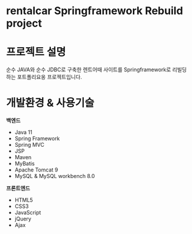 # rentalcar Springframework Rebuild project

# 프로젝트 설명
순수 JAVA와 순수 JDBC로 구축한 렌트어때 사이트를 Springframework로 리빌딩 하는 포트폴리요옹 프로젝트입니다.

# 개발환경 & 사용기술
**백엔드**
- Java 11
- Spring Framework
- Spring MVC
- JSP
- Maven
- MyBatis
- Apache Tomcat 9
- MySQL & MySQL workbench 8.0

**프론트엔드**
- HTML5
- CSS3
- JavaScript
- jQuery
- Ajax
